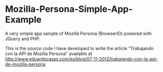 Mozilla-Persona-Simple-App-Example
==================================

A very simple app sample of Mozilla Persona (BrowserID) powered with JQuery and PHP.

This is the source code I have developed to write the article "Trabajando con la API de Mozilla Persona" available at http://www.eduardocasas.com/es/blog/07-11-2012/trabajando-con-la-api-de-mozilla-persona
